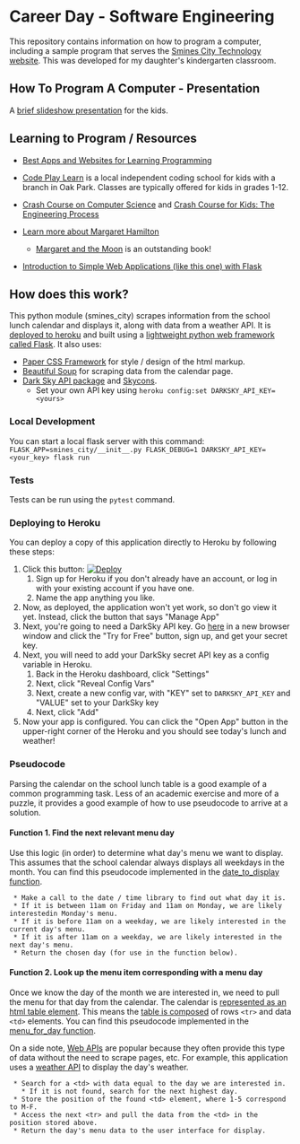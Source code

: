 # Career Day - Software Engineering

This repository contains information on how to program a computer, including a sample program that serves the [Smines City Technology website](https://smines.city). This was developed for my daughter's kindergarten classroom.

## How To Program A Computer - Presentation

A [brief slideshow presentation](https://docs.google.com/presentation/d/1b_1pT_NTi1K51UKJafgZk6ReqeyPi49H2iAuveSjHaE/edit?usp=sharing) for the kids.


## Learning to Program / Resources
 * [Best Apps and Websites for Learning Programming](https://www.commonsense.org/education/top-picks/best-apps-and-websites-for-learning-programming-and-coding)

 * [Code Play Learn](https://www.codeplaylearn.com) is a local independent coding school for kids with a branch in Oak Park. Classes are typically offered for kids in grades 1-12.

 * [Crash Course on Computer
   Science](https://www.youtube.com/playlist?list=PL8dPuuaLjXtNlUrzyH5r6jN9ulIgZBpdo)
   and [Crash Course for Kids: The Engineering
   Process](https://www.youtube.com/playlist?list=PLhz12vamHOnZ4ZDC0dS6C9HRN5Qrm0jHO)

 * [Learn more about Margaret Hamilton](https://en.wikipedia.org/wiki/Margaret_Hamilton_(scientist))
   * [Margaret and the Moon](https://www.penguinrandomhouse.com/books/536667/margaret-and-the-moon-by-dean-robbins-illustrated-by-lucy-knisley/9780399551857/) is an outstanding book!

 * [Introduction to Simple Web Applications (like this one) with Flask](http://www.compjour.org/lessons/flask-single-page/)

## How does this work?
This python module (smines_city) scrapes information from the school lunch calendar and displays it, along with data from a weather API. It is [deployed to heroku](https://devcenter.heroku.com/articles/getting-started-with-python) and built using a [lightweight python web framework called Flask](http://flask.pocoo.org). It also uses:
 * [Paper CSS Framework](https://www.getpapercss.com) for style / design of the html markup.
 * [Beautiful Soup](https://www.crummy.com/software/BeautifulSoup/) for scraping data from the calendar page.
 * [Dark Sky API package](https://github.com/ZeevG/python-forecast.io) and [Skycons](https://blog.darksky.net/skycons-unobtrustive-animated-weather-icons/).
   * Set your own API key using `heroku config:set DARKSKY_API_KEY=<yours>`

### Local Development
You can start a local flask server with this command:
`FLASK_APP=smines_city/__init__.py FLASK_DEBUG=1 DARKSKY_API_KEY=<your_key> flask run`

### Tests
Tests can be run using the `pytest` command.

### Deploying to Heroku
You can deploy a copy of this application directly to Heroku by following these steps:
1. Click this button: [![Deploy](https://www.herokucdn.com/deploy/button.svg)](https://heroku.com/deploy?template=https://github.com/michaelsmanley/How-To-Program-a-Computer)
   1. Sign up for Heroku if you don't already have an account, or log in with your existing account if you have one.
   1. Name the app anything you like.
1. Now, as deployed, the application won't yet work, so don't go view it yet. Instead, click the button that says "Manage App"
1. Next, you're going to need a DarkSky API key. Go [here](https://darksky.net/dev) in a new browser window and click the "Try for Free" button, sign up, and get your secret key.
1. Next, you will need to add your DarkSky secret API key as a config variable in Heroku.
   1. Back in the Heroku dashboard, click "Settings"
   1. Next, click "Reveal Config Vars"
   1. Next, create a new config var, with "KEY" set to `DARKSKY_API_KEY` and "VALUE" set to your DarkSky key
   1. Next, click "Add"
1. Now your app is configured. You can click the "Open App" button in the upper-right corner of the Heroku and you should see today's lunch and weather!

### Pseudocode
Parsing the calendar on the school lunch table is a good example of a common
programming task. Less of an academic exercise and more of a puzzle, it
provides a good example of how to use pseudocode to arrive at a solution.

#### Function 1. Find the next relevant menu day
Use this logic (in order) to determine what day's menu we want to display.
This assumes that the school calendar always displays all weekdays in the month.
You can find this pseudocode implemented in the [date_to_display function](./smines_city/util.py#L4).
```
 * Make a call to the date / time library to find out what day it is.
 * If it is between 11am on Friday and 11am on Monday, we are likely interestedin Monday's menu.
 * If it is before 11am on a weekday, we are likely interested in the current day's menu.
 * If it is after 11am on a weekday, we are likely interested in the next day's menu.
 * Return the chosen day (for use in the function below).
```

#### Function 2. Look up the menu item corresponding with a menu day
Once we know the day of the month we are interested in, we need to
pull the menu for that day from the calendar. The calendar is [represented as an html table element](./smines_city/tests/calendarcontent.html#L738). This means the [table is composed](https://developer.mozilla.org/en-US/docs/Learn/HTML/Tables/Basics) of rows `<tr>` and data `<td>` elements. You can find this pseudocode implemented in the [menu_for_day function](./smines_city/scraper.py#L6).

On a side note, [Web APIs](https://www.programmableweb.com/news/what-api-exactly/analysis/2015/12/03) are popular because they often provide this type of data without the need to scrape pages, etc. For example, this application uses a [weather API](https://darksky.net/dev) to display the day's weather.
```
 * Search for a <td> with data equal to the day we are interested in.
   * If it is not found, search for the next highest day.
 * Store the position of the found <td> element, where 1-5 correspond to M-F.
 * Access the next <tr> and pull the data from the <td> in the position stored above.
 * Return the day's menu data to the user interface for display.
```
